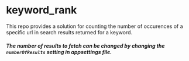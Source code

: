 # keyword_rank
This repo provides a solution for counting the number of occurences of a specific url in search results returned for a keyword.


##### The number of results to fetch can be changed by changing the `numberOfResults` setting in appsettings file.
